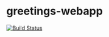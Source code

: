# greetings-webapp
[![Build Status](https://travis-ci.org/ammaar345/greetings-webapp.svg?branch=master)](https://travis-ci.org/ammaar345/greetings-webapp)
